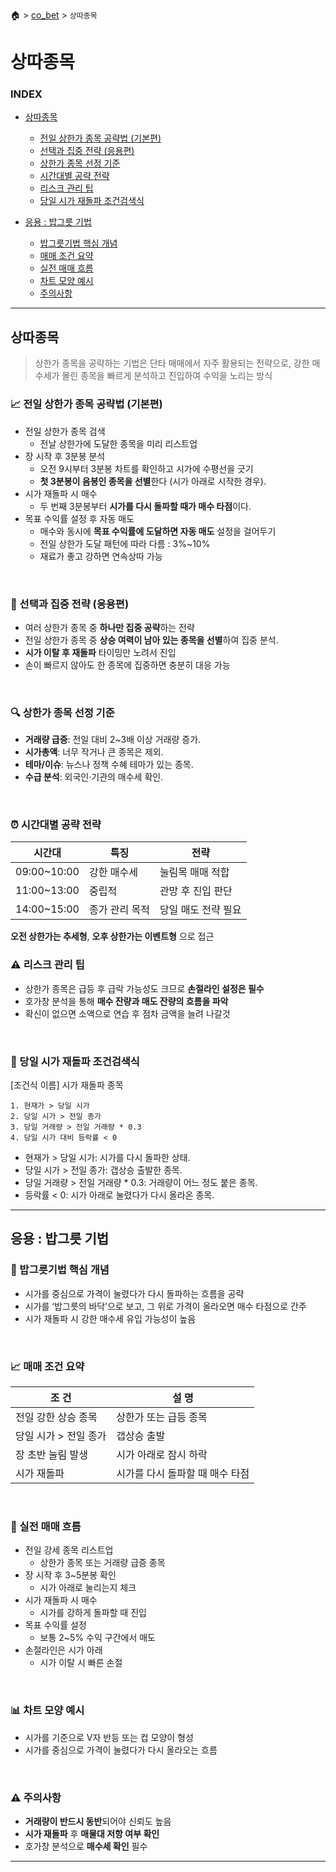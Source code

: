 🏠 > [co_bet](./) > `상따종목`

# 상따종목

### INDEX
- [상따종목](#시초베팅)
  - [전일 상한가 종목 공략법 (기본편)](#-전일-상한가-종목-공략법-기본편)
  - [선택과 집중 전략 (응용편)](#-선택과-집중-전략-응용편)
  - [상한가 종목 선정 기준](#-상한가-종목-선정-기준)
  - [시간대별 공략 전략](#-시간대별-공략-전략)
  - [리스크 관리 팁](#️-리스크-관리-팁)
  - [당일 시가 재돌파 조건검색식 ](#-당일-시가-재돌파-조건검색식)

- [응용 : 밥그릇 기법](#응용--밥그릇-기법)
  - [밥그릇기법 핵심 개념](#-밥그릇기법-핵심-개념)
  - [매매 조건 요약](#-매매-조건-요약)
  - [실전 매매 흐름](#-실전-매매-흐름)
  - [차트 모양 예시](#-차트-모양-예시)
  - [주의사항](#️-주의사항)

---
## 상따종목
> 상한가 종목을 공략하는 기법은 단타 매매에서 자주 활용되는 전략으로, 강한 매수세가 몰린 종목을 빠르게 분석하고 진입하여 수익을 노리는 방식


### 📈 전일 상한가 종목 공략법 (기본편)
- 전일 상한가 종목 검색
  - 전날 상한가에 도달한 종목을 미리 리스트업
- 장 시작 후 3분봉 분석
  - 오전 9시부터 3분봉 차트를 확인하고 시가에 수평선을 긋기
  - **첫 3분봉이 음봉인 종목을 선별**한다 (시가 아래로 시작한 경우).
- 시가 재돌파 시 매수
  - 두 번째 3분봉부터 **시가를 다시 돌파할 때가 매수 타점**이다.
- 목표 수익률 설정 후 자동 매도
  - 매수와 동시에 **목표 수익률에 도달하면 자동 매도** 설정을 걸어두기
  - 전일 상한가 도달 패턴에 따라 다름 : 3%~10%
  - 재료가 좋고 강하면 연속상따 가능
<br/>


### 🎯 선택과 집중 전략 (응용편)
- 여러 상한가 종목 중 **하나만 집중 공략**하는 전략
- 전일 상한가 종목 중 **상승 여력이 남아 있는 종목을 선별**하여 집중 분석.
- **시가 이탈 후 재돌파** 타이밍만 노려서 진입
- 손이 빠르지 않아도 한 종목에 집중하면 충분히 대응 가능
<br/>

### 🔍 상한가 종목 선정 기준
- **거래량 급증**: 전일 대비 2~3배 이상 거래량 증가.
- **시가총액**: 너무 작거나 큰 종목은 제외.
- **테마/이슈**: 뉴스나 정책 수혜 테마가 있는 종목.
- **수급 분석**: 외국인·기관의 매수세 확인.
<br/>

### ⏰ 시간대별 공략 전략

| 시간대 | 특징 | 전략 | 
|-------|------|------| 
| 09:00~10:00 | 강한 매수세    | 눌림목 매매 적합 |
| 11:00~13:00 | 중립적        | 관망 후 진입 판단 |
| 14:00~15:00 | 종가 관리 목적 | 당일 매도 전략 필요 |

**오전 상한가는 추세형**, **오후 상한가는 이벤트형** 으로 접근
<br/>

### ⚠️ 리스크 관리 팁
- 상한가 종목은 급등 후 급락 가능성도 크므로 **손절라인 설정은 필수**
- 호가창 분석을 통해 **매수 잔량과 매도 잔량의 흐름을 파악**
- 확신이 없으면 소액으로 연습 후 점차 금액을 늘려 나갈것
<br/>

### 📌 당일 시가 재돌파 조건검색식 

[조건식 이름] 시가 재돌파 종목
```csv
1. 현재가 > 당일 시가
2. 당일 시가 > 전일 종가
3. 당일 거래량 > 전일 거래량 * 0.3
4. 당일 시가 대비 등락률 < 0
```
- 현재가 > 당일 시가: 시가를 다시 돌파한 상태.
- 당일 시가 > 전일 종가: 갭상승 출발한 종목.
- 당일 거래량 > 전일 거래량 * 0.3: 거래량이 어느 정도 붙은 종목.
- 등락률 < 0: 시가 아래로 눌렸다가 다시 올라온 종목.


---
## 응용 : 밥그릇 기법

### 🍚 밥그릇기법 핵심 개념
- 시가를 중심으로 가격이 눌렸다가 다시 돌파하는 흐름을 공략
- 시가를 ‘밥그릇의 바닥’으로 보고, 그 위로 가격이 올라오면 매수 타점으로 간주
- 시가 재돌파 시 강한 매수세 유입 가능성이 높음
<br/>

### 📈 매매 조건 요약

| 조 건 | 설 명 |
|-------|------|
| 전일 강한 상승 종목   | 상한가 또는 급등 종목 |
| 당일 시가 > 전일 종가 | 갭상승 출발          |
| 장 초반 눌림 발생     | 시가 아래로 잠시 하락 |
| 시가 재돌파          | 시가를 다시 돌파할 때 매수 타점  |
<br/>

### 🧠 실전 매매 흐름
- 전일 강세 종목 리스트업
  - 상한가 종목 또는 거래량 급증 종목
- 장 시작 후 3~5분봉 확인
  - 시가 아래로 눌리는지 체크
- 시가 재돌파 시 매수
  - 시가를 강하게 돌파할 때 진입
- 목표 수익률 설정
  - 보통 2~5% 수익 구간에서 매도
- 손절라인은 시가 아래
  - 시가 이탈 시 빠른 손절
<br/>

### 📊 차트 모양 예시
- 시가를 기준으로 V자 반등 또는 컵 모양이 형성
- 시가를 중심으로 가격이 눌렸다가 다시 올라오는 흐름
<br/>

### ⚠️ 주의사항
- **거래량이 반드시 동반**되어야 신뢰도 높음
- **시가 재돌파** 후 **매물대 저항 여부 확인**
- 호가창 분석으로 **매수세 확인** 필수

---


